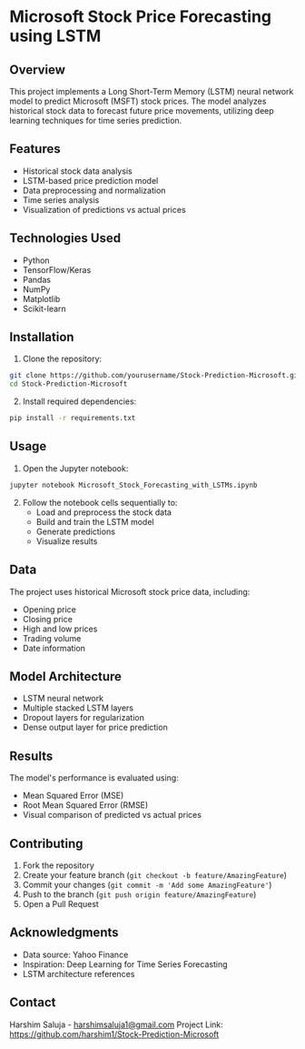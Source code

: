 # Microsoft Stock Price Forecasting using LSTM

## Overview
This project implements a Long Short-Term Memory (LSTM) neural network model to predict Microsoft (MSFT) stock prices. The model analyzes historical stock data to forecast future price movements, utilizing deep learning techniques for time series prediction.

## Features
- Historical stock data analysis
- LSTM-based price prediction model
- Data preprocessing and normalization
- Time series analysis
- Visualization of predictions vs actual prices

## Technologies Used
- Python
- TensorFlow/Keras
- Pandas
- NumPy
- Matplotlib
- Scikit-learn

## Installation
1. Clone the repository:
```bash
git clone https://github.com/yourusername/Stock-Prediction-Microsoft.git
cd Stock-Prediction-Microsoft
```

2. Install required dependencies:
```bash
pip install -r requirements.txt
```

## Usage
1. Open the Jupyter notebook:
```bash
jupyter notebook Microsoft_Stock_Forecasting_with_LSTMs.ipynb
```

2. Follow the notebook cells sequentially to:
   - Load and preprocess the stock data
   - Build and train the LSTM model
   - Generate predictions
   - Visualize results

## Data
The project uses historical Microsoft stock price data, including:
- Opening price
- Closing price
- High and low prices
- Trading volume
- Date information

## Model Architecture
- LSTM neural network
- Multiple stacked LSTM layers
- Dropout layers for regularization
- Dense output layer for price prediction

## Results
The model's performance is evaluated using:
- Mean Squared Error (MSE)
- Root Mean Squared Error (RMSE)
- Visual comparison of predicted vs actual prices

## Contributing
1. Fork the repository
2. Create your feature branch (`git checkout -b feature/AmazingFeature`)
3. Commit your changes (`git commit -m 'Add some AmazingFeature'`)
4. Push to the branch (`git push origin feature/AmazingFeature`)
5. Open a Pull Request


## Acknowledgments
- Data source: Yahoo Finance
- Inspiration: Deep Learning for Time Series Forecasting
- LSTM architecture references

## Contact
Harshim Saluja - harshimsaluja1@gmail.com
Project Link: https://github.com/harshim1/Stock-Prediction-Microsoft

